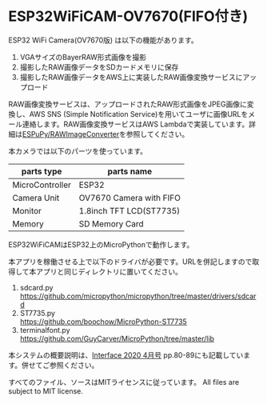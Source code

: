 # ESP32WiFiCAM-OV7670(FIFO付き)

ESP32 WiFi Camera(OV7670版) は以下の機能があります。

1. VGAサイズのBayerRAW形式画像を撮影 
1. 撮影したRAW画像データをSDカードメモリに保存
1. 撮影したRAW画像データをAWS上に実装したRAW画像変換サービスにアップロード

RAW画像変換サービスは、アップロードされたRAW形式画像をJPEG画像に変換し、AWS SNS (Simple Notification Service)を用いてユーザに画像URLをメール連絡します。RAW画像変換サービスはAWS Lambdaで実装しています。詳細は[ESPuPy/RAWImageConverter](https://github.com/ESPuPy/RAWImageConverter)を参照してください。

本カメラでは以下のパーツを使っています。

|parts type|parts name|
----|---- 
|MicroController|ESP32|
|Camera Unit|OV7670 Camera with FIFO|
|Monitor|1.8inch TFT LCD(ST7735)|
|Memory|SD Memory Card|

ESP32WiFiCAMはESP32上のMicroPythonで動作します。

本アプリを稼働させる上で以下のドライバが必要です。URLを併記しますので取得して本アプリと同じディレクトリに置いてください。

1. sdcard.py<br>https://github.com/micropython/micropython/tree/master/drivers/sdcard
1. ST7735.py<br>https://github.com/boochow/MicroPython-ST7735
1. terminalfont.py<br>https://github.com/GuyCarver/MicroPython/tree/master/lib

本システムの概要説明は、[Interface 2020 4月号](https://interface.cqpub.co.jp/magazine/202004/) pp.80-89にも記載しています。併せてご参照ください。

すべてのファイル、ソースはMITライセンスに従っています。 All files are subject to MIT license.
